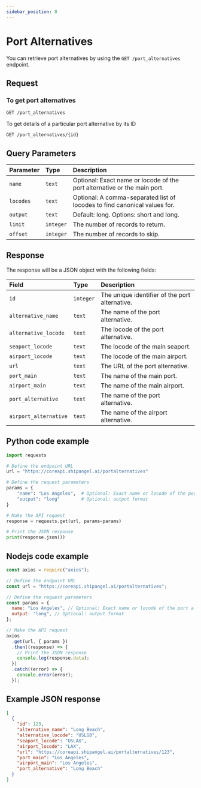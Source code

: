 ```yaml
---
sidebar_position: 8
---
```


# Port Alternatives

You can retrieve port alternatives by using the `GET /port_alternatives` endpoint.

## Request

### To get port alternatives

```http
GET /port_alternatives
```

To get details of a particular port alternative by its ID

```http
GET /port_alternatives/{id}
```

## Query Parameters

| Parameter | Type      | Description                                                               |
| :-------- | :-------- | :------------------------------------------------------------------------ |
| `name`    | `text`    | Optional: Exact name or locode of the port alternative or the main port.  |
| `locodes` | `text`    | Optional: A comma-separated list of locodes to find canonical values for. |
| `output`  | `text`    | Default: long. Options: short and long.                                   |
| `limit`   | `integer` | The number of records to return.                                          |
| `offset`  | `integer` | The number of records to skip.                                            |

## Response

The response will be a JSON object with the following fields:

| Field                 | Type      | Description                                    |
| :-------------------- | :-------- | :--------------------------------------------- |
| `id`                  | `integer` | The unique identifier of the port alternative. |
| `alternative_name`    | `text`    | The name of the port alternative.              |
| `alternative_locode`  | `text`    | The locode of the port alternative.            |
| `seaport_locode`      | `text`    | The locode of the main seaport.                |
| `airport_locode`      | `text`    | The locode of the main airport.                |
| `url`                 | `text`    | The URL of the port alternative.               |
| `port_main`           | `text`    | The name of the main port.                     |
| `airport_main`        | `text`    | The name of the main airport.                  |
| `port_alternative`    | `text`    | The name of the port alternative.              |
| `airport_alternative` | `text`    | The name of the airport alternative.           |

## Python code example

```python
import requests

# Define the endpoint URL
url = "https://coreapi.shipangel.ai/portalternatives"

# Define the request parameters
params = {
    "name": "Los Angeles",  # Optional: Exact name or locode of the port alternative or the main port
    "output": "long"        # Optional: output format
}

# Make the API request
response = requests.get(url, params=params)

# Print the JSON response
print(response.json())
```

## Nodejs code example

```javascript
const axios = require("axios");

// Define the endpoint URL
const url = "https://coreapi.shipangel.ai/portalternatives";

// Define the request parameters
const params = {
  name: "Los Angeles", // Optional: Exact name or locode of the port alternative or the main port
  output: "long", // Optional: output format
};

// Make the API request
axios
  .get(url, { params })
  .then((response) => {
    // Print the JSON response
    console.log(response.data);
  })
  .catch((error) => {
    console.error(error);
  });
```

## Example JSON response

```json
[
  {
    "id": 123,
    "alternative_name": "Long Beach",
    "alternative_locode": "USLGB",
    "seaport_locode": "USLAX",
    "airport_locode": "LAX",
    "url": "https://coreapi.shipangel.ai/portalternatives/123",
    "port_main": "Los Angeles",
    "airport_main": "Los Angeles",
    "port_alternative": "Long Beach"
  }
]
```
